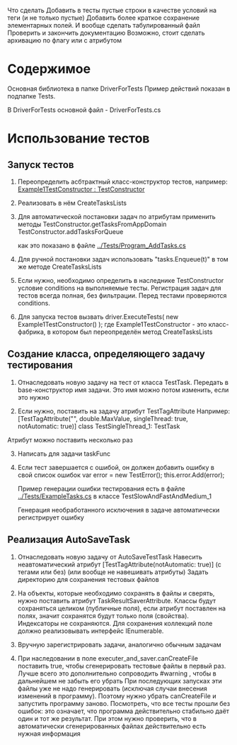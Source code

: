 Что сделать
Добавить в тесты пустые строки в качестве условий на теги (и не только пустые)
Добавить более краткое сохранение элементарных полей. И вообще сделать табулированный файл
Проверить и закончить документацию
Возможно, стоит сделать архивацию по флагу или с атрибутом


# Содержимое
Основная библиотека в папке DriverForTests
Пример действий показан в подпапке Tests.

В DriverForTests основной файл - DriverForTests.cs


# Использование тестов

## Запуск тестов
1. Переопределить асбтрактный класс-конструктор тестов, например:
[Example1TestConstructor : TestConstructor](../Tests/Program_AddTasks.cs)

2. Реализовать в нём CreateTasksLists

3. Для автоматической постановки задач по атрибутам применить методы
    TestConstructor.getTasksFromAppDomain
    TestConstructor.addTasksForQueue
    
    как это показано в файле [../Tests/Program_AddTasks.cs](../Tests/Program_AddTasks.cs)

4. Для ручной постановки задач использовать "tasks.Enqueue(t)" в том же методе CreateTasksLists

5. Если нужно, необходимо определить в наследнике TestConstructor условие conditions на выполняемые тесты.
    Регистрация задач для тестов всегда полная, без фильтрации. Перед тестами проверяются conditions.

6. Для запуска тестов вызвать driver.ExecuteTests( new Example1TestConstructor() );
    где Example1TestConstructor - это класс-фабрика, в котором был переопределён метод CreateTasksLists

## Создание класса, определяющего задачу тестирования

1. Отнаследовать новую задачу на тест от класса TestTask. 
    Передать в base-конструктор имя задачи. Это имя можно потом изменить, если это нужно

2. Если нужно, поставить на задачу атрибут TestTagAttribute
Например:
[TestTagAttribute("", double.MaxValue, singleThread: true, notAutomatic: true)]
class TestSingleThread_1: TestTask

Атрибут можно поставить несколько раз

3. Написать для задачи taskFunc

4. Если тест завершается с ошибой, он должен добавить ошибку в свой список ошибок
    var error = new TestError();
    this.error.Add(error);

    Пример генерации ошибки тестирования есть в файле [../Tests/ExampleTasks.cs](../Tests/ExampleTasks.cs) в классе TestSlowAndFastAndMedium_1

    Генерация необработанного исключения в задаче автоматически регистрирует ошибку

## Реализация AutoSaveTask

1. Отнаследовать новую задачу от AutoSaveTestTask
    Навесить неавтоматический атрибут [TestTagAttribute(notAutomatic: true)] (с тегами или без)
    (или вообще не навешивать атрибуты)
    Задать директорию для сохранения тестовых файлов

2. На объекты, которые необходимо сохранять в файлы и сверять, нужно поставить атрибут TaskResultSaverAttribute. Классы будут сохраняться целиком (публичные поля), если атрибут поставлен на полях, значит сохранятся будут только поля (свойства). Индексаторы не сохраняются. Для сохранения коллекций поле должно реализовывать интерфейс IEnumerable.

3. Вручную зарегистрировать задачи, аналогично обычным задачам

4. При наследовании в поле executer_and_saver.canCreateFile поставить true, чтобы сгенерировать тестовые файлы в первый раз.
Лучше всего это дополнительно сопроводить #warning , чтобы в дальнейшем не забыть его убрать
При последующих запусках эти файлы уже не надо генерировать (исключая случаи внесения изменений в программу). Поэтому нужно убрать canCreateFile и запустить программу заново. Посмотреть, что все тесты прошли без ошибок: это означает, что программа действительно стабильно даёт один и тот же результат.
При этом нужно проверить, что в автоматически сгенерированных файлах действительно есть нужная информация

